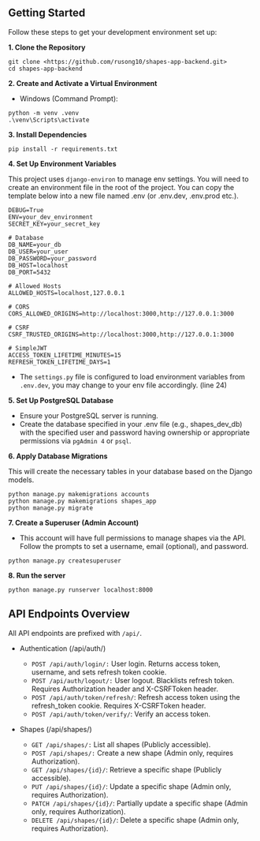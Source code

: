## Getting Started

Follow these steps to get your development environment set up:

**1. Clone the Repository**

```
git clone <https://github.com/rusong10/shapes-app-backend.git>
cd shapes-app-backend
```

**2. Create and Activate a Virtual Environment**
- Windows (Command Prompt):
```
python -m venv .venv
.\venv\Scripts\activate
```

**3. Install Dependencies**
```
pip install -r requirements.txt
```

**4. Set Up Environment Variables**

This project uses `django-environ` to manage env settings. You will need to create an environment file in the root of the project.
You can copy the template below into a new file named .env (or .env.dev, .env.prod etc.).
```
DEBUG=True
ENV=your_dev_environment
SECRET_KEY=your_secret_key

# Database
DB_NAME=your_db
DB_USER=your_user
DB_PASSWORD=your_password
DB_HOST=localhost
DB_PORT=5432

# Allowed Hosts
ALLOWED_HOSTS=localhost,127.0.0.1

# CORS
CORS_ALLOWED_ORIGINS=http://localhost:3000,http://127.0.0.1:3000

# CSRF
CSRF_TRUSTED_ORIGINS=http://localhost:3000,http://127.0.0.1:3000

# SimpleJWT
ACCESS_TOKEN_LIFETIME_MINUTES=15
REFRESH_TOKEN_LIFETIME_DAYS=1
```
- The `settings.py` file is configured to load environment variables from `.env.dev`, you may change to your env file accordingly. (line 24)

**5. Set Up PostgreSQL Database**
- Ensure your PostgreSQL server is running.
- Create the database specified in your .env file (e.g., shapes_dev_db) with the specified user and password having ownership or appropriate permissions via `pgAdmin 4` or `psql`.

**6. Apply Database Migrations**

This will create the necessary tables in your database based on the Django models.
```
python manage.py makemigrations accounts
python manage.py makemigrations shapes_app
python manage.py migrate
```

**7. Create a Superuser (Admin Account)**
- This account will have full permissions to manage shapes via the API. Follow the prompts to set a username, email (optional), and password.
```
python manage.py createsuperuser
```

**8. Run the server**
```
python manage.py runserver localhost:8000
```

## API Endpoints Overview

All API endpoints are prefixed with `/api/`.
- Authentication (/api/auth/)
  - `POST /api/auth/login/:` User login. Returns access token, username, and sets refresh token cookie.
  - `POST /api/auth/logout/:` User logout. Blacklists refresh token. Requires Authorization header and X-CSRFToken header.
  - `POST /api/auth/token/refresh/`: Refresh access token using the refresh_token cookie. Requires X-CSRFToken header.
  - `POST /api/auth/token/verify/`: Verify an access token.

- Shapes (/api/shapes/)
   - `GET /api/shapes/:` List all shapes (Publicly accessible).
   - `POST /api/shapes/:` Create a new shape (Admin only, requires Authorization).
   - `GET /api/shapes/{id}/`: Retrieve a specific shape (Publicly accessible).
   - `PUT /api/shapes/{id}/`: Update a specific shape (Admin only, requires Authorization).
   - `PATCH /api/shapes/{id}/`: Partially update a specific shape (Admin only, requires Authorization).
   - `DELETE /api/shapes/{id}/`: Delete a specific shape (Admin only, requires Authorization).
